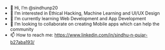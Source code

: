 - 👋 Hi, I’m @sindhunp20
- 👀 I’m interested in Ethical Hacking, Machine Learning and UI/UX Design
- 🌱 I’m currently learning Web Development and App Development
- 💞️ I’m looking to collaborate on creating Mobile apps which can help the community
- 📫 How to reach me: https://www.linkedin.com/in/sindhu-n-pujar-b27aba193/

<!---
sindhunp20/sindhunp20 is a ✨ special ✨ repository because its `README.md` (this file) appears on your GitHub profile.
You can click the Preview link to take a look at your changes.
--->
